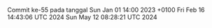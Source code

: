 Commit ke-55 pada tanggal Sun Jan 01 14:00 2023 +0100
Fri Feb 16 14:43:06 UTC 2024
Sun May 12 08:28:21 UTC 2024
